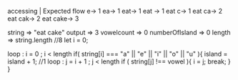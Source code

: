 accessing | Expected flow
        e-> 1
        ea-> 1
        eat-> 1
        eat -> 1
        eat c-> 1
        eat ca-> 2
        eat cak-> 2
        eat cake-> 3

string => "eat cake"
output => 3
vowelcount => 0
numberOfIsland => 0
length => string.length //8
let i = 0;

loop : i = 0 ; i < length
  if( string[i] === "a" || "e" || "i" || "o" || "u" ){
    island = island + 1; //1
    loop : j = i + 1 ; j < length 
    if ( string[j] !== vowel ){
      i = j;
      break;
    }
  }
